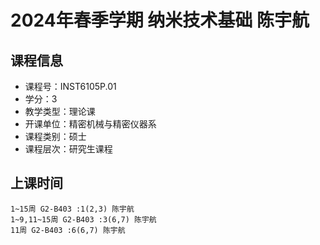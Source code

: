 # 2024年春季学期 纳米技术基础 陈宇航






## 课程信息

- 课程号：INST6105P.01
- 学分：3
- 教学类型：理论课
- 开课单位：精密机械与精密仪器系
- 课程类别：硕士
- 课程层次：研究生课程

## 上课时间

```
1~15周 G2-B403 :1(2,3) 陈宇航
1~9,11~15周 G2-B403 :3(6,7) 陈宇航
11周 G2-B403 :6(6,7) 陈宇航
```

